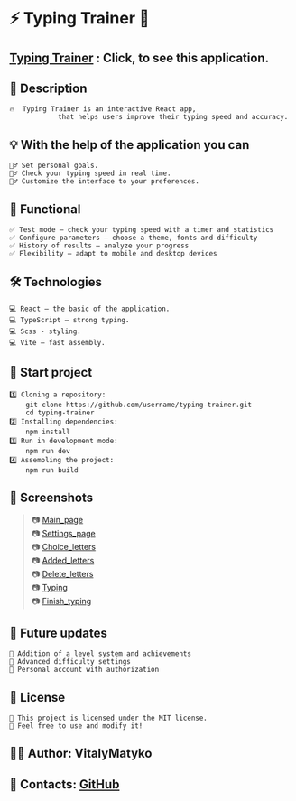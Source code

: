 # ⚡ **Typing Trainer** 🚀

## [Typing Trainer](https://typing-trainer-client.onrender.com) : Click, to see this application.

## 📌 Description

    🔥  Typing Trainer is an interactive React app,
    			that helps users improve their typing speed and accuracy.

## 💡 With the help of the application you can

    🏋️‍♂️ Set personal goals.
    🏋️‍♂️ Check your typing speed in real time.
    🏋️‍♂️ Customize the interface to your preferences.

## 🎯 Functional

    ✅ Test mode — check your typing speed with a timer and statistics
    ✅ Configure parameters — choose a theme, fonts and difficulty
    ✅ History of results — analyze your progress
    ✅ Flexibility — adapt to mobile and desktop devices

## 🛠️ Technologies

    💻 React — the basic of the application.
    💻 TypeScript — strong typing.
    💻 Scss - styling.
    💻 Vite — fast assembly.

## 🚀 Start project

    1️⃣ Cloning a repository:
    	git clone https://github.com/username/typing-trainer.git
    	cd typing-trainer
    2️⃣ Installing dependencies:
    	npm install
    3️⃣ Run in development mode:
    	npm run dev
    4️⃣ Assembling the project:
    	npm run build

## 🌟 Screenshots

> 📷 [Main_page](https://github.com/VitalyMatyko/typing-trainer/blob/main/public/screenshots/main_en.png)<br>
> 📷 [Settings_page](https://github.com/VitalyMatyko/typing-trainer/blob/main/public/screenshots/Screenshot_SettingsEN.png)<br>
> 📷 [Choice_letters](https://github.com/VitalyMatyko/typing-trainer/blob/main/public/screenshots/choice_letters_en.png)<br>
> 📷 [Added_letters](https://github.com/VitalyMatyko/typing-trainer/blob/main/public/screenshots/choiced_letters_en.png)<br>
> 📷 [Delete_letters](https://github.com/VitalyMatyko/typing-trainer/blob/main/public/screenshots/Screenshot_Delete_CharactersEN.png)<br>
> 📷 [Typing](https://github.com/VitalyMatyko/typing-trainer/blob/main/public/screenshots/typing_en.png)<br>
> 📷 [Finish_typing](https://github.com/VitalyMatyko/typing-trainer/blob/main/public/screenshots/finish_typing_en_2.png)

## 📌 Future updates

    🔹 Addition of a level system and achievements
    🔹 Advanced difficulty settings
    🔹 Personal account with authorization

## 📄 License

    🎉 This project is licensed under the MIT license.
    🎉 Feel free to use and modify it!

## 👨‍💻 Author: VitalyMatyko <br>

## 📮 Contacts: [GitHub](https://github.com/VitalyMatyko)
